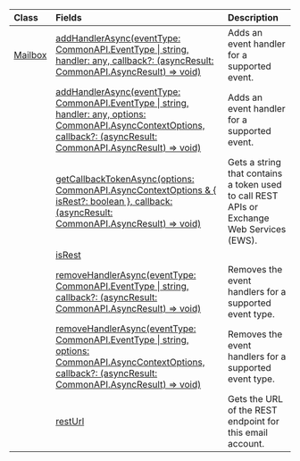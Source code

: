 | Class | Fields | Description |
|:---|:---|:---|
|[Mailbox](/javascript/api/outlook/outlook.mailbox)|[addHandlerAsync(eventType: CommonAPI.EventType \| string, handler: any, callback?: (asyncResult: CommonAPI.AsyncResult<void>) => void)](/javascript/api/outlook/outlook.mailbox#addHandlerAsync_eventType__handler__callback__asyncResult_)|Adds an event handler for a supported event.|
||[addHandlerAsync(eventType: CommonAPI.EventType \| string, handler: any, options: CommonAPI.AsyncContextOptions, callback?: (asyncResult: CommonAPI.AsyncResult<void>) => void)](/javascript/api/outlook/outlook.mailbox#addHandlerAsync_eventType__handler__options__callback__asyncResult_)|Adds an event handler for a supported event.|
||[getCallbackTokenAsync(options: CommonAPI.AsyncContextOptions & { isRest?: boolean }, callback: (asyncResult: CommonAPI.AsyncResult<string>) => void)](/javascript/api/outlook/outlook.mailbox#getCallbackTokenAsync_options__isRest__callback__asyncResult_)|Gets a string that contains a token used to call REST APIs or Exchange Web Services (EWS).|
||[isRest](/javascript/api/outlook/outlook.mailbox#isRest)||
||[removeHandlerAsync(eventType: CommonAPI.EventType \| string, callback?: (asyncResult: CommonAPI.AsyncResult<void>) => void)](/javascript/api/outlook/outlook.mailbox#removeHandlerAsync_eventType__callback__asyncResult_)|Removes the event handlers for a supported event type.|
||[removeHandlerAsync(eventType: CommonAPI.EventType \| string, options: CommonAPI.AsyncContextOptions, callback?: (asyncResult: CommonAPI.AsyncResult<void>) => void)](/javascript/api/outlook/outlook.mailbox#removeHandlerAsync_eventType__options__callback__asyncResult_)|Removes the event handlers for a supported event type.|
||[restUrl](/javascript/api/outlook/outlook.mailbox#restUrl)|Gets the URL of the REST endpoint for this email account.|
